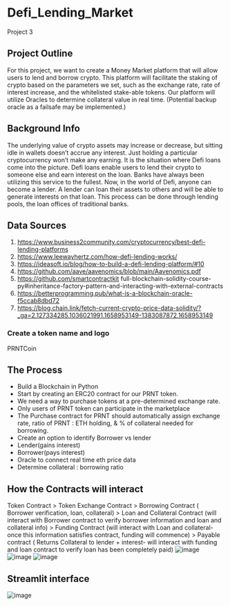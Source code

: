 # Defi_Lending_Market
Project 3
## Project Outline
 For this project, we want to create a Money Market platform that will allow users to lend and borrow crypto. This platform will facilitate the staking of crypto based on the parameters we set, such as the exchange rate, rate of interest increase, and the whitelisted stake-able tokens. Our platform will utilize Oracles to determine collateral value in real time. (Potential backup oracle as a failsafe may be implemented.) 

## Background Info
The underlying value of crypto assets may increase or decrease, but sitting idle in wallets doesn’t accrue any interest. Just holding a particular cryptocurrency won’t make any earning. It is the situation where Defi loans come into the picture. Defi loans enable users to lend their crypto to someone else and earn interest on the loan. Banks have always been utilizing this service to the fullest. Now, in the world of Defi, anyone can become a lender. A lender can loan their assets to others and will be able to generate interests on that loan. This process can be done through lending pools, the loan offices of traditional banks.

 ## Data Sources
1. https://www.business2community.com/cryptocurrency/best-defi-lending-platforms
2. https://www.leewayhertz.com/how-defi-lending-works/
3. https://ideasoft.io/blog/how-to-build-a-defi-lending-platform/#10
4. https://github.com/aave/aavenomics/blob/main/Aavenomics.pdf
5. https://github.com/smartcontractkit   full-blockchain-solidity-course-py#inheritance-factory-pattern-and-interacting-with-external-contracts 
7. https://betterprogramming.pub/what-is-a-blockchain-oracle-f5ccab8dbd72
8. https://blog.chain.link/fetch-current-crypto-price-data-solidity/?_ga=2.127334285.1036021991.1658953149-1383087872.1658953149

### Create a token name and logo
PRNTCoin

## The Process
- Build a Blockchain in Python
- Start by creating an ERC20 contract for our PRNT token. 
- We need a way to purchase tokens at a pre-determined exchange rate.
- Only users of PRNT token can participate in the marketplace
- The Purchase contract for PRNT should automatically assign exchange rate, ratio of PRNT : ETH holding, & % of collateral needed for borrowing.
- Create an option to identify Borrower vs lender 
- Lender(gains interest) 
- Borrower(pays interest)
- Oracle to connect real time eth price data
- Determine collateral : borrowing ratio 

## How the Contracts will interact
Token Contract > Token Exchange Contract > Borrowing Contract ( Borrower verification, loan, collateral) > Loan and Collateral Contract (will interact with Borrower contract to verify borrower information and loan and collateral info) > Funding Contract (will interact with Loan and collateral- once this information satisfies contract, funding will commence) > Payable contract ( Returns Collateral to lender + interest- will interact with funding and loan contract to verify loan has been completely paid)
![image](https://user-images.githubusercontent.com/98926434/182717123-f811ff08-8db5-442a-a9ef-a3cb53611da0.png)
![image](https://user-images.githubusercontent.com/98926434/182718347-e817fafd-a530-4866-ac46-575b6d105425.png)
![image](https://user-images.githubusercontent.com/98926434/182717194-8f2881ae-b9e0-4858-89b8-a6acafaae58f.png)

## Streamlit interface
![image](https://user-images.githubusercontent.com/98926434/183251701-65118192-8ae2-42f0-8d76-0304e627526d.png)

